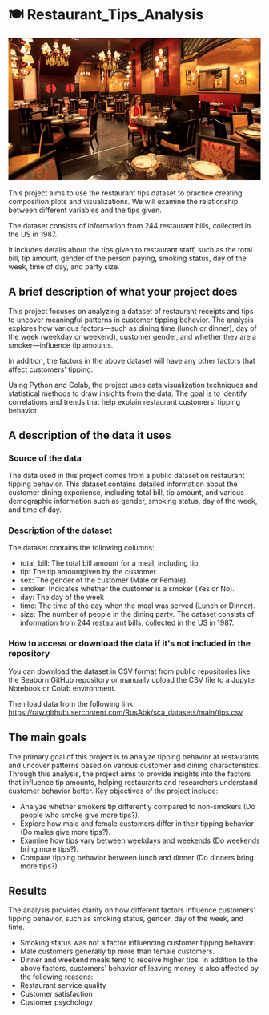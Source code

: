 # 🍽️ Restaurant_Tips_Analysis

![Alt text](https://raw.githubusercontent.com/NgaLam1703/Restaurant_Tips_Analysis/refs/heads/main/download.jpg)

This project aims to use the restaurant tips dataset to practice creating composition plots and visualizations. We will examine the relationship between different variables and the tips given.

The dataset consists of information from 244 restaurant bills, collected in the US in 1987.

It includes details about the tips given to restaurant staff, such as the total bill, tip amount, gender of the person paying, smoking status, day of the week, time of day, and party size.

## A brief description of what your project does

This project focuses on analyzing a dataset of restaurant receipts and tips to uncover meaningful patterns in customer tipping behavior. The analysis explores how various factors—such as dining time (lunch or dinner), day of the week (weekday or weekend), customer gender, and whether they are a smoker—influence tip amounts.

In addition, the factors in the above dataset will have any other factors that affect customers' tipping.

Using Python and Colab, the project uses data visualization techniques and statistical methods to draw insights from the data. The goal is to identify correlations and trends that help explain restaurant customers’ tipping behavior.

## A description of the data it uses
### Source of the data

The data used in this project comes from a public dataset on restaurant tipping behavior. This dataset contains detailed information about the customer dining experience, including total bill, tip amount, and various demographic information such as gender, smoking status, day of the week, and time of day.

### Description of the dataset

The dataset contains the following columns:
- total_bill: The total bill amount for a meal, including tip.
- tip: The tip amountgiven by the customer.
- sex: The gender of the customer (Male or Female).
- smoker: Indicates whether the customer is a smoker (Yes or No).
- day: The day of the week
- time: The time of the day when the meal was served (Lunch or Dinner).
- size: The number of people in the dining party.
The dataset consists of information from 244 restaurant bills, collected in the US in 1987.

### How to access or download the data if it's not included in the repository

You can download the dataset in CSV format from public repositories like the Seaborn GitHub repository or manually upload the CSV file to a Jupyter Notebook or Colab environment.

Then load data from the following link: https://raw.githubusercontent.com/RusAbk/sca_datasets/main/tips.csv

## The main goals

The primary goal of this project is to analyze tipping behavior at restaurants and uncover patterns based on various customer and dining characteristics. Through this analysis, the project aims to provide insights into the factors that influence tip amounts, helping restaurants and researchers understand customer behavior better.
Key objectives of the project include:
- Analyze whether smokers tip differently compared to non-smokers (Do people who smoke give more tips?).
- Explore how male and female customers differ in their tipping behavior (Do males give more tips?).
- Examine how tips vary between weekdays and weekends (Do weekends bring more tips?).
- Compare tipping behavior between lunch and dinner (Do dinners bring more tips?).

## Results

The analysis provides clarity on how different factors influence customers' tipping behavior, such as smoking status, gender, day of the week, and time.
- Smoking status was not a factor influencing customer tipping behavior.
- Male customers generally tip more than female customers.
- Dinner and weekend meals tend to receive higher tips.
In addition to the above factors, customers' behavior of leaving money is also affected by the following reasons:
- Restaurant service quality
- Customer satisfaction
- Customer psychology
